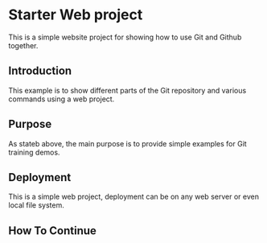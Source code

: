 # Starter Web project

This is a simple website project for showing how to use Git and Github together.

## Introduction
 
 This example is to show different parts of the Git repository and various commands using a web project.

## Purpose

As stateb above, the main purpose is to provide simple examples for Git training demos.

## Deployment

This is a simple web project, deployment can be on any web server or even local file system.

## How To Continue
